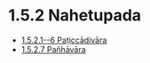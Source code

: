 # 1.5.2 Nahetupada

* [1.5.2.1--6 Paṭiccādivāra](1.5.2/1.5.2.1--6.md)
* [1.5.2.7 Pañhāvāra](1.5.2/1.5.2.7.md)
